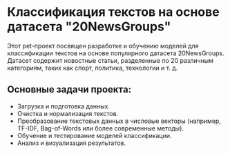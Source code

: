 # Классификация текстов на основе датасета "20NewsGroups"

Этот pet-проект посвящен разработке и обучению моделей для классификации текстов на основе популярного датасета 20NewsGroups. Датасет содержит новостные статьи, разделенные по 20 различным категориям, таких как спорт, политика, технологии и т. д.

## Основные задачи проекта:
- Загрузка и подготовка данных.
- Очистка и нормализация текстов.
- Преобразование текстовых данных в числовые векторы (например, TF-IDF, Bag-of-Words или более современные методы).
- Обучение и тестирование моделей классификации.
- Анализ и визуализация результатов.
